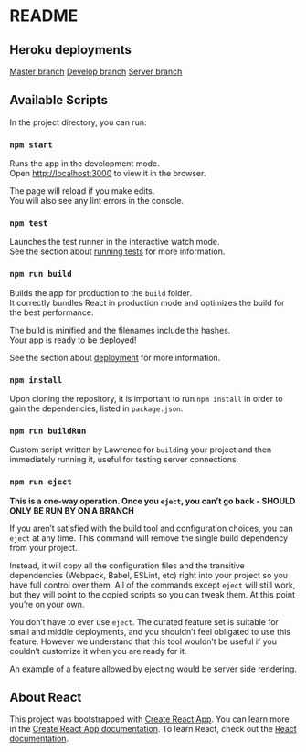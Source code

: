 # README

## Heroku deployments

[Master branch](https://avas-angels.herokuapp.com/ "Main project deployment")
[Develop branch](https://avas-angels-develop.herokuapp.com/ "Develop branch deployment")
[Server branch](http://avas-angels-develop-server.herokuapp.com/ "Is currently (13/04/2020) the only functional heroku deployment")

## Available Scripts

In the project directory, you can run:

### `npm start`

Runs the app in the development mode.<br />
Open [http://localhost:3000](http://localhost:3000) to view it in the browser.

The page will reload if you make edits.<br />
You will also see any lint errors in the console.

### `npm test`

Launches the test runner in the interactive watch mode.<br />
See the section about [running tests](https://facebook.github.io/create-react-app/docs/running-tests) for more information.

### `npm run build`

Builds the app for production to the `build` folder.<br />
It correctly bundles React in production mode and optimizes the build for the best performance.

The build is minified and the filenames include the hashes.<br />
Your app is ready to be deployed!

See the section about [deployment](https://facebook.github.io/create-react-app/docs/deployment) for more information.

### `npm install`

Upon cloning the repository, it is important to run `npm install` in order to gain the dependencies, listed in `package.json`.

### `npm run buildRun`

Custom script written by Lawrence for `build`ing your project and then immediately running it, useful for testing server connections.

### `npm run eject`

**This is a one-way operation. Once you `eject`, you can’t go back - SHOULD ONLY BE RUN BY ON A BRANCH**

If you aren’t satisfied with the build tool and configuration choices, you can `eject` at any time. This command will remove the single build dependency from your project.

Instead, it will copy all the configuration files and the transitive dependencies (Webpack, Babel, ESLint, etc) right into your project so you have full control over them. All of the commands except `eject` will still work, but they will point to the copied scripts so you can tweak them. At this point you’re on your own.

You don’t have to ever use `eject`. The curated feature set is suitable for small and middle deployments, and you shouldn’t feel obligated to use this feature. However we understand that this tool wouldn’t be useful if you couldn’t customize it when you are ready for it.

An example of a feature allowed by ejecting would be server side rendering.

## About React

This project was bootstrapped with [Create React App](https://github.com/facebook/create-react-app).
You can learn more in the [Create React App documentation](https://facebook.github.io/create-react-app/docs/getting-started).
To learn React, check out the [React documentation](https://reactjs.org/).
